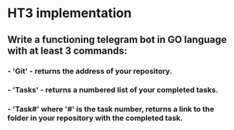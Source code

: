 # HT3 implementation

## Write a functioning telegram bot in GO language with at least 3 commands:
### - 'Git' - returns the address of your repository.
### - 'Tasks' - returns a numbered list of your completed tasks.
### - 'Task#' where '#' is the task number, returns a link to the folder in your repository with the completed task.

